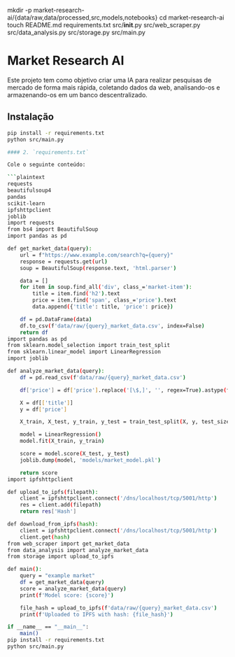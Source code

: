 mkdir -p market-research-ai/{data/raw,data/processed,src,models,notebooks}
cd market-research-ai
touch README.md requirements.txt src/__init__.py src/web_scraper.py src/data_analysis.py src/storage.py src/main.py
# Market Research AI

Este projeto tem como objetivo criar uma IA para realizar pesquisas de mercado de forma mais rápida, coletando dados da web, analisando-os e armazenando-os em um banco descentralizado.

## Instalação

```bash
pip install -r requirements.txt
python src/main.py

#### 2. `requirements.txt`

Cole o seguinte conteúdo:

```plaintext
requests
beautifulsoup4
pandas
scikit-learn
ipfshttpclient
joblib
import requests
from bs4 import BeautifulSoup
import pandas as pd

def get_market_data(query):
    url = f"https://www.example.com/search?q={query}"
    response = requests.get(url)
    soup = BeautifulSoup(response.text, 'html.parser')

    data = []
    for item in soup.find_all('div', class_='market-item'):
        title = item.find('h2').text
        price = item.find('span', class_='price').text
        data.append({'title': title, 'price': price})

    df = pd.DataFrame(data)
    df.to_csv(f'data/raw/{query}_market_data.csv', index=False)
    return df
import pandas as pd
from sklearn.model_selection import train_test_split
from sklearn.linear_model import LinearRegression
import joblib

def analyze_market_data(query):
    df = pd.read_csv(f'data/raw/{query}_market_data.csv')

    df['price'] = df['price'].replace('[\$,]', '', regex=True).astype(float)

    X = df[['title']]
    y = df['price']

    X_train, X_test, y_train, y_test = train_test_split(X, y, test_size=0.2, random_state=42)

    model = LinearRegression()
    model.fit(X_train, y_train)

    score = model.score(X_test, y_test)
    joblib.dump(model, 'models/market_model.pkl')

    return score
import ipfshttpclient

def upload_to_ipfs(filepath):
    client = ipfshttpclient.connect('/dns/localhost/tcp/5001/http')
    res = client.add(filepath)
    return res['Hash']

def download_from_ipfs(hash):
    client = ipfshttpclient.connect('/dns/localhost/tcp/5001/http')
    client.get(hash)
from web_scraper import get_market_data
from data_analysis import analyze_market_data
from storage import upload_to_ipfs

def main():
    query = "example market"
    df = get_market_data(query)
    score = analyze_market_data(query)
    print(f'Model score: {score}')

    file_hash = upload_to_ipfs(f'data/raw/{query}_market_data.csv')
    print(f'Uploaded to IPFS with hash: {file_hash}')

if __name__ == "__main__":
    main()
pip install -r requirements.txt
python src/main.py
